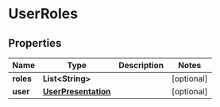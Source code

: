 
# UserRoles

## Properties
Name | Type | Description | Notes
------------ | ------------- | ------------- | -------------
**roles** | **List&lt;String&gt;** |  |  [optional]
**user** | [**UserPresentation**](UserPresentation.md) |  |  [optional]



